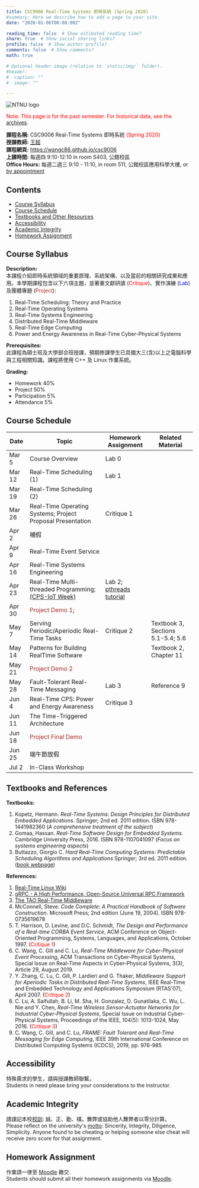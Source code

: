 ```yaml
---
title: CSC9006 Real-Time Systems 即時系統 (Spring 2020)
#summary: Here we describe how to add a page to your site.
date: "2020-01-06T00:00:00Z"

reading_time: false  # Show estimated reading time?
share: true  # Show social sharing links?
profile: false  # Show author profile?
comments: false  # Show comments?
math: true

# Optional header image (relative to `static/img/` folder).
#header:
#  caption: ""
#  image: ""

---
```


![NTNU logo](../img/ntnu_logo.png)

<span style="color:red">Note: This page is for the past semester. For historical data, see the [archives](https://web.ntnu.edu.tw/~cw/shares/courses/).</span>

**課程名稱:** CSC9006 Real-Time Systems 即時系統 <span style="color:red">(Spring 2020)</span>  
**授課教師:** [王超](../../#people)  
**課程網頁:** https://wangc86.github.io/csc9006  
**上課時間:** 每週四 9:10-12:10 in room S403, 公館校區  
**Office Hours:** 每週二週三 9:10 - 11:10, in room 511, 公館校區應用科學大樓, or [by appointment](mailto:cw@ntnu.edu.tw)  

## Contents

* [Course Syllabus](#syllabus) <a name="syllabus"></a>
* [Course Schedule](#schedule)
* [Textbooks and Other Resources](#resource)
* [Accessibility](#accessibility)
* [Academic Integrity](#accessibility)
* [Homework Assignment](#hw)

## Course Syllabus
**Description:**  
本課程介紹即時系統領域的重要原理、系統架構、以及當前的相關研究成果和應用。本學期課程包含以下六項主題，並著重文獻研讀 (<span style="color:red">Critique</span>)、實作演練 (<span style="color:blue">Lab</span>) 及團體專題 (<span style="color:brown">Project</span>):

1. Real-Time Scheduling: Theory and Practice
2. Real-Time Operating Systems
3. Real-Time Systems Engineering
4. Distributed Real-Time Middleware
5. Real-Time Edge Computing
6. Power and Energy Awareness in Real-Time Cyber-Physical Systems


**Prerequisites:**  
此課程為碩士班及大學部合班授課，預期修課學生已具備大三(含)以上之電腦科學與工程相關知識。課程將使用 C++ 及 Linux 作業系統。

**Grading:**  
* Homework 40%  
* Project 50%<a name="schedule"></a>  
* Participation 5%  
* Attendance 5%  

## Course Schedule

| Date | Topic | Homework Assignment | Related Material |
| ---  | --- | --- | ---|
| Mar 5  | Course Overview | Lab 0 | |
| Mar 12 | Real-Time Scheduling (1) | Lab 1 | |
| Mar 19 | Real-Time Scheduling (2) |  | |
| Mar 26 | Real-Time Operating Systems; Project Proposal Presentation | Critique 1 | |
| Apr 2  | 補假 |  | |
| Apr 9  | Real-Time Event Service |  | |
| Apr 16 | Real-Time Systems Engineering |  | |
| Apr 23 | Real-Time Multi-threaded Programming;<br>[(CPS-IoT Week)](https://www.cse.unsw.edu.au/~cpsiot/cpsweek2020/index.html) | Lab 2;<br>[pthreads tutorial](https://randu.org/tutorials/threads/)|
| Apr 30 | <span style="color:brown">Project Demo 1</span>; | |
| May 7  | Serving Periodic/Aperiodic Real-Time Tasks | Critique 2 | Textbook 3, Sections 5.1-5.4; 5.6|
| May 14| Patterns for Building RealTime Software |  | Textbook 2, Chapter 11 |
| May 21| <span style="color:brown">Project Demo 2</span> | | |
| May 28| Fault-Tolerant Real-Time Messaging | Lab 3 | Reference 9|
| Jun 4 | Real-Time CPS: Power and Energy Awareness | Critique 3 | |
| Jun 11| The Time-Triggered Architecture |  | |
| Jun 18| <span style="color:brown">Project Final Demo</span> |  | |
| Jun 25| 端午節放假 |  | |
| Jul 2 | In-Class Workshop |  | |

## Textbooks and References

**Textbooks:**  

1. Kopetz, Hermann. _Real-Time Systems: Design Principles for Distributed Embedded Applications_. Springer; 2nd ed. 2011 edition. ISBN 978-1441982360 (_A comprehensive treatment of the subject_)
2. Gomaa, Hassan. _Real-Time Software Design for Embedded Systems_. Cambridge University Press, 2016. ISBN 978-1107041097 (_Focus on systems engineering aspects_)
3. Buttazzo, Giorgio C. _Hard Real-Time Computing Systems: Predictable Scheduling Algorithms and Applications_ Springer; 3rd ed. 2011 edition. ([book webpage](https://link.springer.com/book/10.1007/978-1-4614-0676-1))


<a name="accessibility"></a>
**References:**  

1. [Real-Time Linux Wiki](https://rt.wiki.kernel.org/index.php/Frequently_Asked_Questions)
2. [gRPC - A High Performance, Open-Source Universal RPC Framework](https://www.grpc.io/)
3. [The TAO Real-Time Middleware](http://www.dre.vanderbilt.edu/~schmidt/TAO.html)
4. McConnell, Steve. _Code Complete: A Practical Handbook of Software Construction_. Microsoft Press; 2nd edition (June 19, 2004). ISBN 978-0735619678
5. T. Harrison, D. Levine, and D.C. Schmidt, _The Design and Performance of a Real-time CORBA Event Service_, ACM Conference on Object-Oriented Programming, Systems, Languages, and Applications, October 1997. (<span style="color:red">Critique 1</span>)
6. C. Wang, C. Gill and C. Lu, _Real-Time Middleware for Cyber-Physical Event Processing_, ACM Transactions on Cyber-Physical Systems, Special Issue on Real-Time Aspects in Cyber-Physical Systems, 3(3), Article 29, August 2019.
7. Y. Zhang, C. Lu, C. Gill, P. Lardieri and G. Thaker, _Middleware Support for Aperiodic Tasks in Distributed Real-Time Systems_, IEEE Real-Time and Embedded Technology and Applications Symposium (RTAS'07), April 2007. (<span style="color:red">Critique 2</span>)
8. C. Lu, A. Saifullah, B. Li, M. Sha, H. Gonzalez, D. Gunatilaka, C. Wu, L. Nie and Y. Chen, _Real-Time Wireless Sensor-Actuator Networks for Industrial Cyber-Physical Systems_, Special Issue on Industrial Cyber-Physical Systems, Proceedings of the IEEE, 104(5): 1013-1024, May 2016. (<span style="color:red">Critique 3</span>)
9. C. Wang, C. Gill, and C. Lu, _FRAME: Fault Tolerant and Real-Time Messaging for Edge Computing_, IEEE 39th International Conference on Distributed Computing Systems (ICDCS), 2019, pp. 976-985


## Accessibility
<a name="integrity"></a>
特殊需求的學生，請與授課教師聯繫。  
Students in need please bring your considerations to the instructor.

## Academic Integrity
<a name="hw"></a>
請謹記本校[校訓](http://archives.lib.ntnu.edu.tw/c2/c2_1.jsp): 誠、正、勤、樸。舞弊或協助他人舞弊者以零分計算。  
Please reflect on the university's [motto](http://archives.lib.ntnu.edu.tw/c2/c2_1.jsp): Sincerity, Integrity, Diligence, Simplicity. Anyone found to be cheating or helping someone else cheat will receive zero score for that assignment.

## Homework Assignment 

作業請一律至 [Moodle](https://moodle.ntnu.edu.tw/) 繳交.  
Students should submit all their homework assignments via [Moodle](https://moodle.ntnu.edu.tw/).

